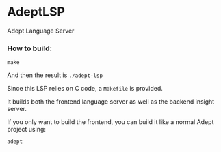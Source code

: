 # AdeptLSP
Adept Language Server

### How to build:
```
make
```

And then the result is `./adept-lsp`

Since this LSP relies on C code, a `Makefile` is provided.

It builds both the frontend language server as well as the backend insight server.

If you only want to build the frontend, you can build it like a normal Adept project using:

```
adept
```

